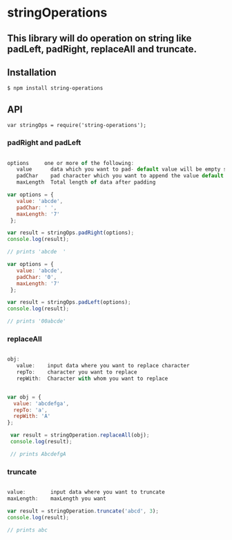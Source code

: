 # stringOperations

## This library will do operation on string like padLeft, padRight, replaceAll and truncate.

## Installation

```
$ npm install string-operations
```

## API

```
var stringOps = require('string-operations');
```

### padRight and padLeft

```js

options     one or more of the following:
   value      data which you want to pad- default value will be empty string ''
   padChar    pad character which you want to append the value default value will be white space ' '
   maxLength  Total length of data after padding

var options = {
   value: 'abcde',
   padChar: ' ',
   maxLength: '7'
 };

var result = stringOps.padRight(options);
console.log(result);

// prints 'abcde  '

var options = {
   value: 'abcde',
   padChar: '0',
   maxLength: '7'
 };

var result = stringOps.padLeft(options);
console.log(result);

// prints '00abcde'
```

### replaceAll

```js

obj:
   value:    input data where you want to replace character
   repTo:    character you want to replace
   repWith:  Character with whom you want to replace


var obj = {
  value: 'abcdefga',
  repTo: 'a',
  repWith: 'A'
};

 var result = stringOperation.replaceAll(obj);
 console.log(result);

 // prints AbcdefgA
```

### truncate

```js

value:        input data where you want to truncate
maxLength:    maxLength you want

var result = stringOperation.truncate('abcd', 3);
console.log(result);

// prints abc
```
